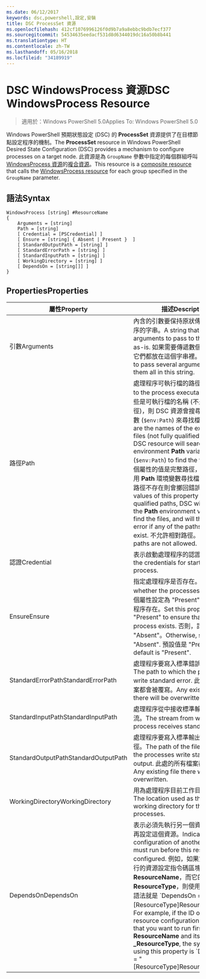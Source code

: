 ```yaml
---
ms.date: 06/12/2017
keywords: dsc,powershell,設定,安裝
title: DSC ProcessSet 資源
ms.openlocfilehash: 412cf1076996126f0d9b7a9a8ebbc9bdb7ecf377
ms.sourcegitcommit: 54534635eedacf531d8d6344019dc16a50b8b441
ms.translationtype: HT
ms.contentlocale: zh-TW
ms.lasthandoff: 05/16/2018
ms.locfileid: "34189919"
---
```

# <a name="dsc-windowsprocess-resource"></a><span data-ttu-id="5299c-103">DSC WindowsProcess 資源</span><span class="sxs-lookup"><span data-stu-id="5299c-103">DSC WindowsProcess Resource</span></span>

> <span data-ttu-id="5299c-104">適用於：Windows PowerShell 5.0</span><span class="sxs-lookup"><span data-stu-id="5299c-104">Applies To: Windows PowerShell 5.0</span></span>

<span data-ttu-id="5299c-105">Windows PowerShell 預期狀態設定 (DSC) 的 **ProcessSet** 資源提供了在目標節點設定程序的機制。</span><span class="sxs-lookup"><span data-stu-id="5299c-105">The **ProcessSet** resource in Windows PowerShell Desired State Configuration (DSC) provides a mechanism to configure processes on a target node.</span></span> <span data-ttu-id="5299c-106">此資源是為 `GroupName` 參數中指定的每個群組呼叫 [WindowsProcess 資源](windowsProcessResource.md)的[複合資源](authoringResourceComposite.md)。</span><span class="sxs-lookup"><span data-stu-id="5299c-106">This resource is a [composite resource](authoringResourceComposite.md) that calls the [WindowsProcess resource](windowsProcessResource.md) for each group specified in the `GroupName` parameter.</span></span>

## <a name="syntax"></a><span data-ttu-id="5299c-107">語法</span><span class="sxs-lookup"><span data-stu-id="5299c-107">Syntax</span></span>

```
WindowsProcess [string] #ResourceName
{
    Arguments = [string]
    Path = [string]
    [ Credential = [PSCredential] ]
    [ Ensure = [string] { Absent | Present }  ]
    [ StandardOutputPath = [string] ]
    [ StandardErrorPath = [string] ]
    [ StandardInputPath = [string] ]
    [ WorkingDirectory = [string] ]
    [ DependsOn = [string[]] ]
}
```

## <a name="properties"></a><span data-ttu-id="5299c-108">Properties</span><span class="sxs-lookup"><span data-stu-id="5299c-108">Properties</span></span>
|  <span data-ttu-id="5299c-109">屬性</span><span class="sxs-lookup"><span data-stu-id="5299c-109">Property</span></span>  |  <span data-ttu-id="5299c-110">描述</span><span class="sxs-lookup"><span data-stu-id="5299c-110">Description</span></span>   |
|---|---|
| <span data-ttu-id="5299c-111">引數</span><span class="sxs-lookup"><span data-stu-id="5299c-111">Arguments</span></span>| <span data-ttu-id="5299c-112">內含的引數要保持原狀傳遞至處理程序的字串。</span><span class="sxs-lookup"><span data-stu-id="5299c-112">A string that contains arguments to pass to the process as-is.</span></span> <span data-ttu-id="5299c-113">如果需要傳遞數個引數，請將它們都放在這個字串裡。</span><span class="sxs-lookup"><span data-stu-id="5299c-113">If you need to pass several arguments, put them all in this string.</span></span>|
| <span data-ttu-id="5299c-114">路徑</span><span class="sxs-lookup"><span data-stu-id="5299c-114">Path</span></span>| <span data-ttu-id="5299c-115">處理程序可執行檔的路徑。</span><span class="sxs-lookup"><span data-stu-id="5299c-115">The paths to the process executables.</span></span> <span data-ttu-id="5299c-116">如果這些是可執行檔的名稱 (不是完整路徑)，則 DSC 資源會搜尋環境 **Path** 變數 (`$env:Path`) 來尋找檔案。</span><span class="sxs-lookup"><span data-stu-id="5299c-116">If these are the names of the executable files (not fully qualified paths), the DSC resource will search the environment **Path** variable (`$env:Path`) to find the files.</span></span> <span data-ttu-id="5299c-117">如果這個屬性的值是完整路徑，DSC 不會使用 **Path** 環境變數尋找檔案，但若任一路徑不存在則會擲回錯誤。</span><span class="sxs-lookup"><span data-stu-id="5299c-117">If the values of this property are fully qualified paths, DSC will not use the **Path** environment variable to find the files, and will throw an error if any of the paths do not exist.</span></span> <span data-ttu-id="5299c-118">不允許相對路徑。</span><span class="sxs-lookup"><span data-stu-id="5299c-118">Relative paths are not allowed.</span></span>|
| <span data-ttu-id="5299c-119">認證</span><span class="sxs-lookup"><span data-stu-id="5299c-119">Credential</span></span>| <span data-ttu-id="5299c-120">表示啟動處理程序的認證。</span><span class="sxs-lookup"><span data-stu-id="5299c-120">Indicates the credentials for starting the process.</span></span>|
| <span data-ttu-id="5299c-121">Ensure</span><span class="sxs-lookup"><span data-stu-id="5299c-121">Ensure</span></span>| <span data-ttu-id="5299c-122">指定處理程序是否存在。</span><span class="sxs-lookup"><span data-stu-id="5299c-122">Specifies whether the processes exists.</span></span> <span data-ttu-id="5299c-123">將這個屬性設定為 "Present" 以確保處理程序存在。</span><span class="sxs-lookup"><span data-stu-id="5299c-123">Set this property to "Present" to ensure that the process exists.</span></span> <span data-ttu-id="5299c-124">否則，請設定為 "Absent"。</span><span class="sxs-lookup"><span data-stu-id="5299c-124">Otherwise, set it to "Absent".</span></span> <span data-ttu-id="5299c-125">預設值是 "Present"。</span><span class="sxs-lookup"><span data-stu-id="5299c-125">The default is "Present".</span></span>|
| <span data-ttu-id="5299c-126">StandardErrorPath</span><span class="sxs-lookup"><span data-stu-id="5299c-126">StandardErrorPath</span></span>| <span data-ttu-id="5299c-127">處理程序要寫入標準錯誤的路徑。</span><span class="sxs-lookup"><span data-stu-id="5299c-127">The path to which the processes write standard error.</span></span> <span data-ttu-id="5299c-128">此處的所有檔案都會被覆寫。</span><span class="sxs-lookup"><span data-stu-id="5299c-128">Any existing file there will be overwritten.</span></span>|
| <span data-ttu-id="5299c-129">StandardInputPath</span><span class="sxs-lookup"><span data-stu-id="5299c-129">StandardInputPath</span></span>| <span data-ttu-id="5299c-130">處理程序從中接收標準輸入的資料流。</span><span class="sxs-lookup"><span data-stu-id="5299c-130">The stream from which the process receives standard input.</span></span>|
| <span data-ttu-id="5299c-131">StandardOutputPath</span><span class="sxs-lookup"><span data-stu-id="5299c-131">StandardOutputPath</span></span>| <span data-ttu-id="5299c-132">處理程序要寫入標準輸出的檔案路徑。</span><span class="sxs-lookup"><span data-stu-id="5299c-132">The path of the file to which the processes write standard output.</span></span> <span data-ttu-id="5299c-133">此處的所有檔案都會被覆寫。</span><span class="sxs-lookup"><span data-stu-id="5299c-133">Any existing file there will be overwritten.</span></span>|
| <span data-ttu-id="5299c-134">WorkingDirectory</span><span class="sxs-lookup"><span data-stu-id="5299c-134">WorkingDirectory</span></span>| <span data-ttu-id="5299c-135">用為處理程序目前工作目錄的位置。</span><span class="sxs-lookup"><span data-stu-id="5299c-135">The location used as the current working directory for the processes.</span></span>|
| <span data-ttu-id="5299c-136">DependsOn</span><span class="sxs-lookup"><span data-stu-id="5299c-136">DependsOn</span></span> | <span data-ttu-id="5299c-137">表示必須先執行另一個資源的設定，再設定這個資源。</span><span class="sxs-lookup"><span data-stu-id="5299c-137">Indicates that the configuration of another resource must run before this resource is configured.</span></span> <span data-ttu-id="5299c-138">例如，如果第一個想要執行的資源設定指令碼區塊的識別碼是 **ResourceName**，而它的類型是 **ResourceType**，則使用這個屬性的語法就是 \`DependsOn = "[ResourceType]ResourceName"\`\`。</span><span class="sxs-lookup"><span data-stu-id="5299c-138">For example, if the ID of the resource configuration script block that you want to run first is **ResourceName** and its type is **_ResourceType**, the syntax for using this property is \`DependsOn = "[ResourceType]ResourceName"\`\` .</span></span>|